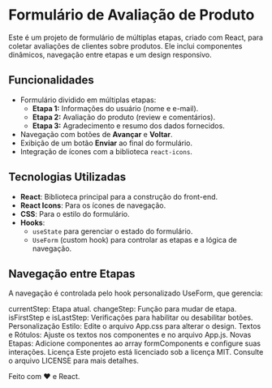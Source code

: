 # Formulário de Avaliação de Produto

Este é um projeto de formulário de múltiplas etapas, criado com React, para coletar avaliações de clientes sobre produtos. Ele inclui componentes dinâmicos, navegação entre etapas e um design responsivo.

## Funcionalidades

- Formulário dividido em múltiplas etapas:
  - **Etapa 1:** Informações do usuário (nome e e-mail).
  - **Etapa 2:** Avaliação do produto (review e comentários).
  - **Etapa 3:** Agradecimento e resumo dos dados fornecidos.
- Navegação com botões de **Avançar** e **Voltar**.
- Exibição de um botão **Enviar** ao final do formulário.
- Integração de ícones com a biblioteca `react-icons`.

## Tecnologias Utilizadas

- **React**: Biblioteca principal para a construção do front-end.
- **React Icons**: Para os ícones de navegação.
- **CSS**: Para o estilo do formulário.
- **Hooks**:
  - `useState` para gerenciar o estado do formulário.
  - `UseForm` (custom hook) para controlar as etapas e a lógica de navegação.

## Navegação entre Etapas
A navegação é controlada pelo hook personalizado UseForm, que gerencia:

currentStep: Etapa atual.
changeStep: Função para mudar de etapa.
isFirstStep e isLastStep: Verificações para habilitar ou desabilitar botões.
Personalização
Estilo: Edite o arquivo App.css para alterar o design.
Textos e Rótulos: Ajuste os textos nos componentes e no arquivo App.js.
Novas Etapas: Adicione componentes ao array formComponents e configure suas interações.
Licença
Este projeto está licenciado sob a licença MIT. Consulte o arquivo LICENSE para mais detalhes.

Feito com ❤️ e React.
